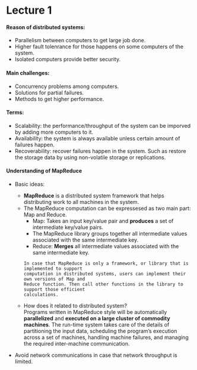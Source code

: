 # Lecture 1

#### Reason of distributed systems:
* Parallelism between computers to get large job done.
* Higher fault tolenrance for those happens on some computers of the system.
* Isolated computers provide better security.

#### Main challenges:
* Concurrency problems among computers.
* Solutions for partial failures.
* Methods to get higher performance.

#### Terms:
* Scalability: the performance/throughput of the system can be imporved by adding more computers to it.
* Availability: the system is always available unless certain amount of failures happen.
* Recoverability: recover failures happen in the system. Such as restore the storage data by using non-volatile storage or replications.

#### Understanding of MapReduce
* Basic ideas:  
  - **MapReduce** is a distributed system framework that helps distributing work to all machines in the system.
  - The MapReduce computation can be expressesed as two main part: Map and Reduce.
    * Map: Takes an input key/value pair and **produces** a set of intermediate key/value pairs. 
    * The MapReduce library groups together all intermediate values associated with the same intermediate key.
    * Reduce: **Merges** all intermediate values associated with the same intermediate key.  
    ```
    In case that MapReduce is only a framework, or library that is implemented to support 
    computation in distributed systems, users can implement their own versions of Map and 
    Reduce function. Then call other functions in the library to support those efficient
    calculations.
    ```
  - How does it related to distributed system?  
    Programs written in MapReduce style will be automatically **parallelized** and **executed on a large cluster of commodity machines**. The run-time system takes care of the details of partitioning the input data, scheduling the program’s execution across a set of machines, handling machine failures, and managing the required inter-machine communication.
    

* Avoid network communications in case that network throughput is limited.
